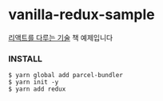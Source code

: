 # vanilla-redux-sample
[리액트를 다루는 기술](http://www.kyobobook.co.kr/product/detailViewKor.laf?mallGb=KOR&ejkGb=KOR&barcode=9791160508796) 책 예제입니다

### INSTALL
```
$ yarn global add parcel-bundler
$ yarn init -y
$ yarn add redux
```
